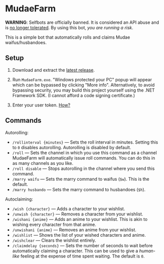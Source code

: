 # MudaeFarm

**WARNING**: Selfbots are officially banned. It is considered an API abuse and is [no longer tolerated](https://support.discordapp.com/hc/en-us/articles/115002192352-Automated-user-accounts-self-bots-). By using this bot, *you are running a risk*.

This is a simple bot that automatically rolls and claims Mudae waifus/husbandoes.

## Setup

1. Download and extract the [latest release](https://github.com/chiyadev/MudaeFarm/releases/latest/download/MudaeFarm.zip).

2. Run `MudaeFarm.exe`. "Windows protected your PC" popup will appear which can be bypassed by clicking "More info". Alternatively, to avoid bypassing security, you may build this project yourself using the .NET Framework SDK. (I cannot afford a code signing certificate.)

3. Enter your user token. [How?](https://github.com/chiyadev/MudaeFarm/blob/master/User%20tokens.md)

## Commands

Autorolling:

- `/rollinterval {minutes}` — Sets the roll interval in minutes. Setting this to `0` disables autorolling. Autorolling is disabled by default.
- `/roll` — Sets the channel in which you use this command as a channel MudaeFarm will automatically issue roll commands. You can do this in as many channels as you like.
- `/roll disable` — Stops autorolling in the channel where you send this command.
- `/marry waifu` — Sets the marry command to waifus (`$w`). This is the default.
- `/marry husbando` — Sets the marry command to husbandoes (`$h`).

Autoclaiming:

- `/wish {character}` — Adds a character to your wishlist.
- `/unwish {character}` — Removes a character from your wishlist.
- `/wishani {anime}` — Adds an anime to your wishlist. This is akin to wishing every character from that anime.
- `/unwishani {anime}` — Removes an anime from your wishlist.
- `/wishlist` — Shows the list of your wished characters and anime.
- `/wishclear` — Clears the wishlist entirely.
- `/claimdelay {seconds}` — Sets the number of seconds to wait before automatically claiming a character. This can be used to give a *human-like* feeling at the expense of time spent waiting. The default is `0`.
